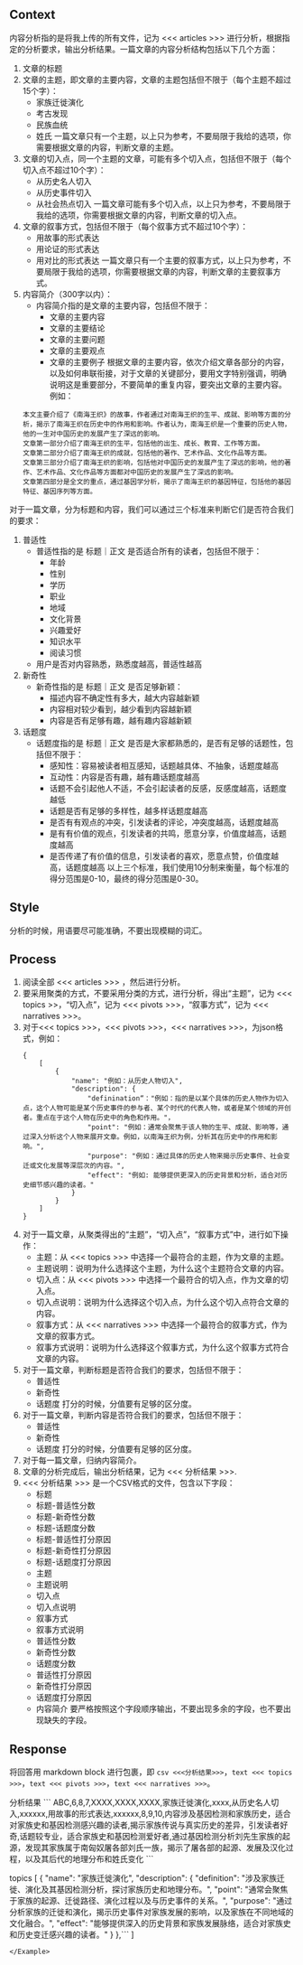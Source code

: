 ## Context
内容分析指的是将我上传的所有文件，记为 <<< articles >>> 进行分析，根据指定的分析要求，输出分析结果。一篇文章的内容分析结构包括以下几个方面：
1. 文章的标题
2. 文章的主题，即文章的主要内容，文章的主题包括但不限于（每个主题不超过15个字）：
    - 家族迁徙演化
    - 考古发现
    - 民族血统
    - 姓氏
    一篇文章只有一个主题，以上只为参考，不要局限于我给的选项，你需要根据文章的内容，判断文章的主题。
3. 文章的切入点，同一个主题的文章，可能有多个切入点，包括但不限于（每个切入点不超过10个字）：
    - 从历史名人切入
    - 从历史事件切入
    - 从社会热点切入
    一篇文章可能有多个切入点，以上只为参考，不要局限于我给的选项，你需要根据文章的内容，判断文章的切入点。
4. 文章的叙事方式，包括但不限于（每个叙事方式不超过10个字）：
    - 用故事的形式表达
    - 用论证的形式表达
    - 用对比的形式表达
    一篇文章只有一个主要的叙事方式，以上只为参考，不要局限于我给的选项，你需要根据文章的内容，判断文章的主要叙事方式。
5. 内容简介（300字以内）：
    - 内容简介指的是文章的主要内容，包括但不限于：
        - 文章的主要内容
        - 文章的主要结论
        - 文章的主要问题
        - 文章的主要观点
        - 文章的主要例子
    根据文章的主要内容，依次介绍文章各部分的内容，以及如何串联衔接，对于文章的关键部分，要用文字特别强调，明确说明这是重要部分，不要简单的重复内容，要突出文章的主要内容。例如：
    ```
    本文主要介绍了《南海王织》的故事，作者通过对南海王织的生平、成就、影响等方面的分析，揭示了南海王织在历史中的作用和影响。作者认为，南海王织是一个重要的历史人物，他的一生对中国历史的发展产生了深远的影响。
    文章第一部分介绍了南海王织的生平，包括他的出生、成长、教育、工作等方面。
    文章第二部分介绍了南海王织的成就，包括他的著作、艺术作品、文化作品等方面。
    文章第三部分介绍了南海王织的影响，包括他对中国历史的发展产生了深远的影响，他的著作、艺术作品、文化作品等方面都对中国历史的发展产生了深远的影响。
    文章第四部分是全文的重点，通过基因学分析，揭示了南海王织的基因特征，包括他的基因特征、基因序列等方面。
    ```

对于一篇文章，分为标题和内容，我们可以通过三个标准来判断它们是否符合我们的要求：
1. 普适性
    - 普适性指的是 标题｜正文 是否适合所有的读者，包括但不限于：
        - 年龄
        - 性别
        - 学历    
        - 职业
        - 地域
        - 文化背景
        - 兴趣爱好
        - 知识水平
        - 阅读习惯
    - 用户是否对内容熟悉，熟悉度越高，普适性越高
2. 新奇性
    - 新奇性指的是 标题｜正文 是否足够新颖：
        - 描述内容不确定性有多大，越大内容越新颖
        - 内容相对较少看到，越少看到内容越新颖
        - 内容是否有足够有趣，越有趣内容越新颖
3. 话题度
    - 话题度指的是 标题｜正文 是否是大家都熟悉的，是否有足够的话题性，包括但不限于：
        - 感知性：容易被读者相互感知，话题越具体、不抽象，话题度越高
        - 互动性：内容是否有趣，越有趣话题度越高
        - 话题不会引起他人不适，不会引起读者的反感，反感度越高，话题度越低
        - 话题是否有足够的多样性，越多样话题度越高
        - 是否有有观点的冲突，引发读者的评论，冲突度越高，话题度越高
        - 是有有价值的观点，引发读者的共鸣，愿意分享，价值度越高，话题度越高
        - 是否传递了有价值的信息，引发读者的喜欢，愿意点赞，价值度越高，话题度越高
以上三个标准，我们使用10分制来衡量，每个标准的得分范围是0-10，最终的得分范围是0-30。
## Style
分析的时候，用语要尽可能准确，不要出现模糊的词汇。
## Process
1. 阅读全部 <<< articles >>> ，然后进行分析。
2. 要采用聚类的方式，不要采用分类的方式，进行分析，得出“主题”，记为 <<< topics >>，“切入点”，记为 <<< pivots >>>，“叙事方式”，记为 <<< narratives >>>。
3. 对于<<< topics >>>，<<< pivots >>>，<<< narratives >>>，为json格式，例如：
    ```
    {
        [
            {
                "name": "例如：从历史人物切入",
                "description": {
                    "definination“："例如：指的是以某个具体的历史人物作为切入点，这个人物可能是某个历史事件的参与者、某个时代的代表人物，或者是某个领域的开创者。重点在于这个人物在历史中的角色和作用。"，
                    "point": "例如：通常会聚焦于该人物的生平、成就、影响等，通过深入分析这个人物来展开文章。例如，以南海王织为例，分析其在历史中的作用和影响。",
                    "purpose": "例如：通过具体的历史人物来揭示历史事件、社会变迁或文化发展等深层次的内容。",
                    "effect": "例如: 能够提供更深入的历史背景和分析，适合对历史细节感兴趣的读者。"
                }
            }
        ]
    }
4. 对于一篇文章，从聚类得出的“主题”，“切入点”，“叙事方式”中，进行如下操作：
    - 主题：从 <<< topics >>> 中选择一个最符合的主题，作为文章的主题。
    - 主题说明：说明为什么选择这个主题，为什么这个主题符合文章的内容。
    - 切入点：从 <<< pivots >>> 中选择一个最符合的切入点，作为文章的切入点。
    - 切入点说明：说明为什么选择这个切入点，为什么这个切入点符合文章的内容。
    - 叙事方式：从 <<< narratives >>> 中选择一个最符合的叙事方式，作为文章的叙事方式。
    - 叙事方式说明：说明为什么选择这个叙事方式，为什么这个叙事方式符合文章的内容。
5. 对于一篇文章，判断标题是否符合我们的要求，包括但不限于：
    - 普适性
    - 新奇性
    - 话题度
    打分的时候，分值要有足够的区分度。
6. 对于一篇文章，判断内容是否符合我们的要求，包括但不限于：
    - 普适性
    - 新奇性
    - 话题度
    打分的时候，分值要有足够的区分度。
6. 对于每一篇文章，归纳内容简介。
7. 文章的分析完成后，输出分析结果，记为 <<< 分析结果 >>>.
8. <<< 分析结果 >>> 是一个CSV格式的文件，包含以下字段：
    - 标题
    - 标题-普适性分数
    - 标题-新奇性分数
    - 标题-话题度分数
    - 标题-普适性打分原因
    - 标题-新奇性打分原因
    - 标题-话题度打分原因
    - 主题
    - 主题说明
    - 切入点
    - 切入点说明
    - 叙事方式
    - 叙事方式说明
    - 普适性分数
    - 新奇性分数
    - 话题度分数
    - 普适性打分原因
    - 新奇性打分原因
    - 话题度打分原因
    - 内容简介
    要严格按照这个字段顺序输出，不要出现多余的字段，也不要出现缺失的字段。

## Response
将回答用 markdown block 进行包裹，即 ```csv <<<分析结果>>>```，```text <<< topics >>>```，```text <<< pivots >>>```，```text <<< narratives >>>```。

<Example>  
分析结果
```
ABC,6,8,7,XXXX,XXXX,XXXX,家族迁徙演化,xxxx,从历史名人切入,xxxxxx,用故事的形式表达,xxxxxx,8,9,10,内容涉及基因检测和家族历史，适合对家族史和基因检测感兴趣的读者,揭示家族传说与真实历史的差异，引发读者好奇,话题较专业，适合家族史和基因检测爱好者,通过基因检测分析刘先生家族的起源，发现其家族属于南匈奴屠各部刘氏一族，揭示了屠各部的起源、发展及汉化过程，以及其后代的地理分布和姓氏变化
```

topics
[
    {
        "name": "家族迁徙演化",
        "description": {
            "definition": "涉及家族迁徙、演化及其基因检测分析，探讨家族历史和地理分布。",
            "point": "通常会聚焦于家族的起源、迁徙路径、演化过程以及与历史事件的关系。",
            "purpose": "通过分析家族的迁徙和演化，揭示历史事件对家族发展的影响，以及家族在不同地域的文化融合。",
            "effect": "能够提供深入的历史背景和家族发展脉络，适合对家族史和历史变迁感兴趣的读者。"
        }
    },```
]
```
</Example>
